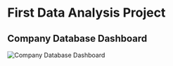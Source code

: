 # First Data Analysis Project

## Company Database Dashboard

![Company Database Dashboard](https://github.com/Morobang/First-Data-Analysis-Project/Company_Database_Dashboard.png)
 

